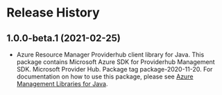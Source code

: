 # Release History

## 1.0.0-beta.1 (2021-02-25)

- Azure Resource Manager Providerhub client library for Java. This package contains Microsoft Azure SDK for Providerhub Management SDK. Microsoft Provider Hub. Package tag package-2020-11-20. For documentation on how to use this package, please see [Azure Management Libraries for Java](https://aka.ms/azsdk/java/mgmt).

